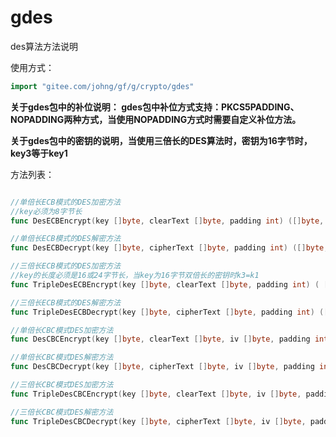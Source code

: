 # gdes
des算法方法说明

使用方式：
```go
import "gitee.com/johng/gf/g/crypto/gdes"
```

**关于gdes包中的补位说明：
gdes包中补位方式支持：PKCS5PADDING、NOPADDING两种方式，当使用NOPADDING方式时需要自定义补位方法。**

**关于gdes包中的密钥的说明，当使用三倍长的DES算法时，密钥为16字节时，key3等于key1**


方法列表：
```go

//单倍长ECB模式的DES加密方法
//key必须为8字节长
func DesECBEncrypt(key []byte, clearText []byte, padding int) ([]byte, error)

//单倍长ECB模式的DES解密方法
func DesECBDecrypt(key []byte, cipherText []byte, padding int) ([]byte, error) 

//三倍长ECB模式的DES加密方法
//key的长度必须是16或24字节长，当key为16字节双倍长的密钥时k3=k1
func TripleDesECBEncrypt(key []byte, clearText []byte, padding int) ( []byte, error)

//三倍长ECB模式的DES解密方法
func TripleDesECBDecrypt(key []byte, cipherText []byte, padding int) ([]byte,  error)

//单倍长CBC模式DES加密方法
func DesCBCEncrypt(key []byte, clearText []byte, iv []byte, padding int) ([]byte, error)

//单倍长CBC模式DES解密方法
func DesCBCDecrypt(key []byte, cipherText []byte, iv []byte, padding int) ([]byte, error)

//三倍长CBC模式DES加密方法
func TripleDesCBCEncrypt(key []byte, clearText []byte, iv []byte, padding int) ([]byte, error)

//三倍长CBC模式DES解密方法
func TripleDesCBCDecrypt(key []byte, cipherText []byte, iv []byte, padding int) ( []byte,  error)
```